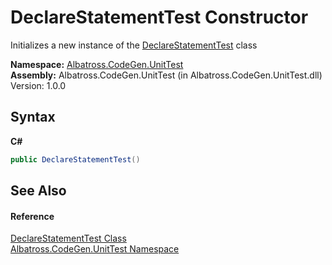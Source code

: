 # DeclareStatementTest Constructor 
 

Initializes a new instance of the <a href="cdc96775-da6a-f67f-d303-5a19c7479ec9">DeclareStatementTest</a> class

**Namespace:**&nbsp;<a href="c635ed64-0af7-fe2b-cfaf-82d8fce8d294">Albatross.CodeGen.UnitTest</a><br />**Assembly:**&nbsp;Albatross.CodeGen.UnitTest (in Albatross.CodeGen.UnitTest.dll) Version: 1.0.0

## Syntax

**C#**<br />
``` C#
public DeclareStatementTest()
```


## See Also


#### Reference
<a href="cdc96775-da6a-f67f-d303-5a19c7479ec9">DeclareStatementTest Class</a><br /><a href="c635ed64-0af7-fe2b-cfaf-82d8fce8d294">Albatross.CodeGen.UnitTest Namespace</a><br />
